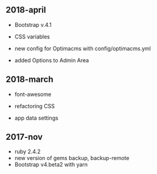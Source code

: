 ## 2018-april

* Bootstrap v.4.1
* CSS variables

* new config for Optimacms with config/optimacms.yml

* added Options to Admin Area


## 2018-march


* font-awesome
* refactoring CSS

* app data settings



## 2017-nov

* ruby 2.4.2
* new version of gems backup, backup-remote
* Bootstrap v4.beta2 with yarn
